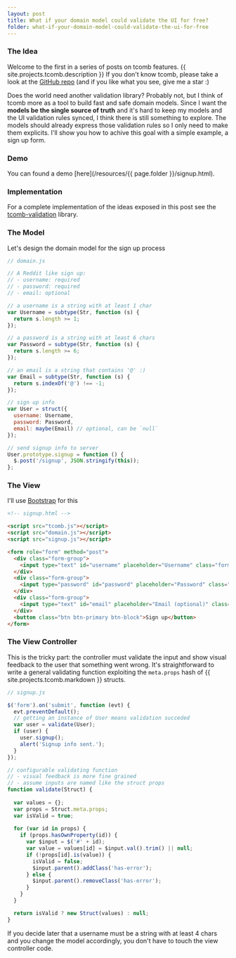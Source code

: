 ```yaml
---
layout: post
title: What if your domain model could validate the UI for free?
folder: what-if-your-domain-model-could-validate-the-ui-for-free
---
```


### The Idea

Welcome to the first in a series of posts on tcomb features.
{{ site.projects.tcomb.description }}  If you don't know tcomb, please take a look at the <a href='https://github.com/gcanti/tcomb'>GitHub repo</a> (and if you like what you see, give me a star :)

Does the world need another validation library? Probably not, but I think of tcomb more as a tool to build 
fast and safe domain models. Since I want the **models be the single source of truth** and 
it's hard to keep my models and the UI validation rules synced, I think there is still something to explore. 
The models should already express those validation rules so I only need to make them explicits.
I'll show you how to achive this goal with a simple example, a sign up form.

### Demo

You can found a demo [here](/resources/{{ page.folder }}/signup.html).

### Implementation

For a complete implementation of the ideas exposed in this post see the [tcomb-validation](https://github.com/gcanti/tcomb-validation) library.

### The Model

Let's design the domain model for the sign up process

```javascript
// domain.js

// A Reddit like sign up:
// - username: required
// - password: required
// - email: optional

// a username is a string with at least 1 char
var Username = subtype(Str, function (s) {
  return s.length >= 1;
});

// a password is a string with at least 6 chars
var Password = subtype(Str, function (s) {
  return s.length >= 6;
});

// an email is a string that contains '@' :)
var Email = subtype(Str, function (s) {
  return s.indexOf('@') !== -1;
});

// sign up info
var User = struct({
  username: Username,
  password: Password,
  email: maybe(Email) // optional, can be `null`
});

// send signup info to server
User.prototype.signup = function () {
  $.post('/signup', JSON.stringify(this));
};
```

### The View

I'll use [Bootstrap](http://getbootstrap.com) for this

```html
<!-- signup.html -->

<script src="tcomb.js"></script>
<script src="domain.js"></script>
<script src="signup.js"></script>

<form role="form" method="post">
  <div class="form-group">
    <input type="text" id="username" placeholder="Username" class="form-control"/>
  </div>
  <div class="form-group">
    <input type="password" id="password" placeholder="Password" class="form-control"/>
  </div>
  <div class="form-group">
    <input type="text" id="email" placeholder="Email (optional)" class="form-control"/>
  </div>
  <button class="btn btn-primary btn-block">Sign up</button>
</form>
```

### The View Controller

This is the tricky part: the controller must validate the input and show visual feedback to the
user that something went wrong. It's straightforward to write a general validating function exploiting 
the `meta.props` hash of {{ site.projects.tcomb.markdown }} structs.

```javascript
// signup.js

$('form').on('submit', function (evt) {
  evt.preventDefault();
  // getting an instance of User means validation succeded
  var user = validate(User);
  if (user) {
    user.signup();
    alert('Signup info sent.');
  }
});

// configurable validating function
// - visual feedback is more fine grained
// - assume inputs are named like the struct props
function validate(Struct) {
  
  var values = {};
  var props = Struct.meta.props;
  var isValid = true;
  
  for (var id in props) {
    if (props.hasOwnProperty(id)) {
      var $input = $('#' + id);
      var value = values[id] = $input.val().trim() || null;
      if (!props[id].is(value)) {
        isValid = false;
        $input.parent().addClass('has-error');
      } else {
        $input.parent().removeClass('has-error');
      }
    }
  }

  return isValid ? new Struct(values) : null;
}
```

If you decide later that a username must be a string with at least 4 chars and you change the
model accordingly, you don't have to touch the view controller code.
